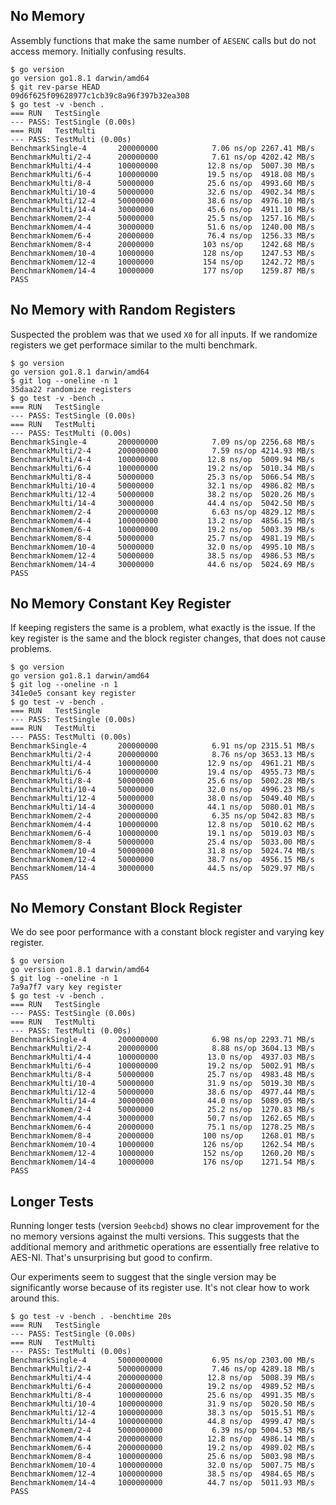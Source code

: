## No Memory

Assembly functions that make the same number of `AESENC` calls but do not
access memory. Initially confusing results.

```
$ go version
go version go1.8.1 darwin/amd64
$ git rev-parse HEAD
09d6f625f09628977c1cb39c8a96f397b32ea308
$ go test -v -bench .
=== RUN   TestSingle
--- PASS: TestSingle (0.00s)
=== RUN   TestMulti
--- PASS: TestMulti (0.00s)
BenchmarkSingle-4   	200000000	         7.06 ns/op	2267.41 MB/s
BenchmarkMulti/2-4  	200000000	         7.61 ns/op	4202.42 MB/s
BenchmarkMulti/4-4  	100000000	        12.8 ns/op	5007.30 MB/s
BenchmarkMulti/6-4  	100000000	        19.5 ns/op	4918.08 MB/s
BenchmarkMulti/8-4  	50000000	        25.6 ns/op	4993.60 MB/s
BenchmarkMulti/10-4 	50000000	        32.6 ns/op	4902.34 MB/s
BenchmarkMulti/12-4 	50000000	        38.6 ns/op	4976.10 MB/s
BenchmarkMulti/14-4 	30000000	        45.6 ns/op	4911.10 MB/s
BenchmarkNomem/2-4  	50000000	        25.5 ns/op	1257.16 MB/s
BenchmarkNomem/4-4  	30000000	        51.6 ns/op	1240.00 MB/s
BenchmarkNomem/6-4  	20000000	        76.4 ns/op	1256.33 MB/s
BenchmarkNomem/8-4  	20000000	       103 ns/op	1242.68 MB/s
BenchmarkNomem/10-4 	10000000	       128 ns/op	1247.53 MB/s
BenchmarkNomem/12-4 	10000000	       154 ns/op	1242.72 MB/s
BenchmarkNomem/14-4 	10000000	       177 ns/op	1259.87 MB/s
PASS
```

## No Memory with Random Registers

Suspected the problem was that we used `X0` for all inputs. If we randomize
registers we get performace similar to the multi benchmark.

```
$ go version
go version go1.8.1 darwin/amd64
$ git log --oneline -n 1
35daa22 randomize registers
$ go test -v -bench .
=== RUN   TestSingle
--- PASS: TestSingle (0.00s)
=== RUN   TestMulti
--- PASS: TestMulti (0.00s)
BenchmarkSingle-4   	200000000	         7.09 ns/op	2256.68 MB/s
BenchmarkMulti/2-4  	200000000	         7.59 ns/op	4214.93 MB/s
BenchmarkMulti/4-4  	100000000	        12.8 ns/op	5009.94 MB/s
BenchmarkMulti/6-4  	100000000	        19.2 ns/op	5010.34 MB/s
BenchmarkMulti/8-4  	50000000	        25.3 ns/op	5066.54 MB/s
BenchmarkMulti/10-4 	50000000	        32.1 ns/op	4986.82 MB/s
BenchmarkMulti/12-4 	50000000	        38.2 ns/op	5020.26 MB/s
BenchmarkMulti/14-4 	30000000	        44.4 ns/op	5042.50 MB/s
BenchmarkNomem/2-4  	200000000	         6.63 ns/op	4829.12 MB/s
BenchmarkNomem/4-4  	100000000	        13.2 ns/op	4856.15 MB/s
BenchmarkNomem/6-4  	100000000	        19.2 ns/op	5003.39 MB/s
BenchmarkNomem/8-4  	50000000	        25.7 ns/op	4981.19 MB/s
BenchmarkNomem/10-4 	50000000	        32.0 ns/op	4995.10 MB/s
BenchmarkNomem/12-4 	50000000	        38.5 ns/op	4986.53 MB/s
BenchmarkNomem/14-4 	30000000	        44.6 ns/op	5024.69 MB/s
PASS
```

## No Memory Constant Key Register

If keeping registers the same is a problem, what exactly is the issue. If the
key register is the same and the block register changes, that does not cause
problems.

```
$ go version
go version go1.8.1 darwin/amd64
$ git log --oneline -n 1
341e0e5 consant key register
$ go test -v -bench .
=== RUN   TestSingle
--- PASS: TestSingle (0.00s)
=== RUN   TestMulti
--- PASS: TestMulti (0.00s)
BenchmarkSingle-4   	200000000	         6.91 ns/op	2315.51 MB/s
BenchmarkMulti/2-4  	200000000	         8.76 ns/op	3653.13 MB/s
BenchmarkMulti/4-4  	100000000	        12.9 ns/op	4961.21 MB/s
BenchmarkMulti/6-4  	100000000	        19.4 ns/op	4955.73 MB/s
BenchmarkMulti/8-4  	50000000	        25.6 ns/op	5002.28 MB/s
BenchmarkMulti/10-4 	50000000	        32.0 ns/op	4996.23 MB/s
BenchmarkMulti/12-4 	50000000	        38.0 ns/op	5049.40 MB/s
BenchmarkMulti/14-4 	30000000	        44.1 ns/op	5080.01 MB/s
BenchmarkNomem/2-4  	200000000	         6.35 ns/op	5042.83 MB/s
BenchmarkNomem/4-4  	100000000	        12.8 ns/op	5010.62 MB/s
BenchmarkNomem/6-4  	100000000	        19.1 ns/op	5019.03 MB/s
BenchmarkNomem/8-4  	50000000	        25.4 ns/op	5033.00 MB/s
BenchmarkNomem/10-4 	50000000	        31.8 ns/op	5024.74 MB/s
BenchmarkNomem/12-4 	50000000	        38.7 ns/op	4956.15 MB/s
BenchmarkNomem/14-4 	30000000	        44.5 ns/op	5029.97 MB/s
PASS
```

## No Memory Constant Block Register

We do see poor performance with a constant block register and varying key
register.

```
$ go version
go version go1.8.1 darwin/amd64
$ git log --oneline -n 1
7a9a7f7 vary key register
$ go test -v -bench .
=== RUN   TestSingle
--- PASS: TestSingle (0.00s)
=== RUN   TestMulti
--- PASS: TestMulti (0.00s)
BenchmarkSingle-4   	200000000	         6.98 ns/op	2293.71 MB/s
BenchmarkMulti/2-4  	200000000	         8.88 ns/op	3604.13 MB/s
BenchmarkMulti/4-4  	100000000	        13.0 ns/op	4937.03 MB/s
BenchmarkMulti/6-4  	100000000	        19.2 ns/op	5002.91 MB/s
BenchmarkMulti/8-4  	50000000	        25.7 ns/op	4983.48 MB/s
BenchmarkMulti/10-4 	50000000	        31.9 ns/op	5019.30 MB/s
BenchmarkMulti/12-4 	50000000	        38.6 ns/op	4977.44 MB/s
BenchmarkMulti/14-4 	30000000	        44.0 ns/op	5089.05 MB/s
BenchmarkNomem/2-4  	50000000	        25.2 ns/op	1270.83 MB/s
BenchmarkNomem/4-4  	30000000	        50.7 ns/op	1262.65 MB/s
BenchmarkNomem/6-4  	20000000	        75.1 ns/op	1278.25 MB/s
BenchmarkNomem/8-4  	20000000	       100 ns/op	1268.01 MB/s
BenchmarkNomem/10-4 	10000000	       126 ns/op	1262.54 MB/s
BenchmarkNomem/12-4 	10000000	       152 ns/op	1260.20 MB/s
BenchmarkNomem/14-4 	10000000	       176 ns/op	1271.54 MB/s
PASS
```

## Longer Tests

Running longer tests (version `9eebcbd`) shows no clear improvement for the no
memory versions against the multi versions. This suggests that the additional
memory and arithmetic operations are essentially free relative to AES-NI.
That's unsurprising but good to confirm.

Our experiments seem to suggest that the single version may be significantly
worse because of its register use. It's not clear how to work around this.

```
$ go test -v -bench . -benchtime 20s
=== RUN   TestSingle
--- PASS: TestSingle (0.00s)
=== RUN   TestMulti
--- PASS: TestMulti (0.00s)
BenchmarkSingle-4   	5000000000	         6.95 ns/op	2303.00 MB/s
BenchmarkMulti/2-4  	5000000000	         7.46 ns/op	4289.18 MB/s
BenchmarkMulti/4-4  	2000000000	        12.8 ns/op	5008.39 MB/s
BenchmarkMulti/6-4  	2000000000	        19.2 ns/op	4989.52 MB/s
BenchmarkMulti/8-4  	1000000000	        25.6 ns/op	4991.35 MB/s
BenchmarkMulti/10-4 	1000000000	        31.9 ns/op	5020.50 MB/s
BenchmarkMulti/12-4 	1000000000	        38.3 ns/op	5015.51 MB/s
BenchmarkMulti/14-4 	1000000000	        44.8 ns/op	4999.47 MB/s
BenchmarkNomem/2-4  	5000000000	         6.39 ns/op	5004.53 MB/s
BenchmarkNomem/4-4  	2000000000	        12.8 ns/op	4986.14 MB/s
BenchmarkNomem/6-4  	2000000000	        19.2 ns/op	4989.02 MB/s
BenchmarkNomem/8-4  	1000000000	        25.6 ns/op	5003.98 MB/s
BenchmarkNomem/10-4 	1000000000	        32.0 ns/op	5007.75 MB/s
BenchmarkNomem/12-4 	1000000000	        38.5 ns/op	4984.65 MB/s
BenchmarkNomem/14-4 	1000000000	        44.7 ns/op	5011.93 MB/s
PASS
```
